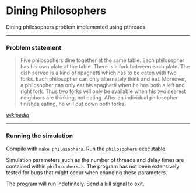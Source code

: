 # Dining Philosophers
Dining philosophers problem implemented using pthreads

---

### Problem statement
> Five philosophers dine together at the same table. Each philosopher has his own plate at the table. There is a fork between each plate. The dish served is a kind of spaghetti which has to be eaten with two forks. Each philosopher can only alternately think and eat. Moreover, a philosopher can only eat his spaghetti when he has both a left and right fork. Thus two forks will only be available when his two nearest neighbors are thinking, not eating. After an individual philosopher finishes eating, he will put down both forks.

_[wikipedia](https://en.wikipedia.org/wiki/Dining_philosophers_problem)_

---

### Running the simulation

Compile with `make philosophers`. Run the `philosophers` executable.

Simulation parameters such as the number of threads and delay times are contained within `philosophers.h`. The program has not been extensively tested for bugs that might occur when changing these parameters.

The program will run indefinitely. Send a kill signal to exit.
